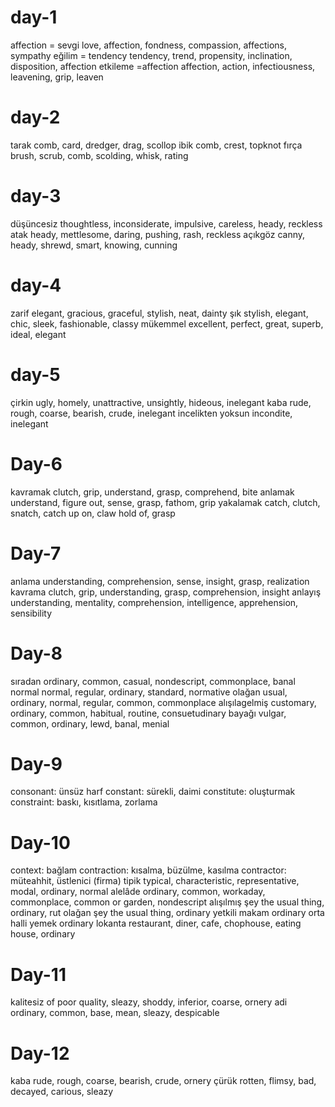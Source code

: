# day-1
affection = sevgi
love, affection, fondness, compassion, affections, sympathy
eğilim = tendency
tendency, trend, propensity, inclination, disposition, affection
etkileme =affection
affection, action, infectiousness, leavening, grip, leaven

# day-2

tarak
comb, card, dredger, drag, scollop
ibik
comb, crest, topknot
fırça
brush, scrub, comb, scolding, whisk, rating

# day-3
düşüncesiz
thoughtless, inconsiderate, impulsive, careless, heady, reckless
atak
heady, mettlesome, daring, pushing, rash, reckless
açıkgöz
canny, heady, shrewd, smart, knowing, cunning

# day-4
zarif
elegant, gracious, graceful, stylish, neat, dainty
şık
stylish, elegant, chic, sleek, fashionable, classy
mükemmel
excellent, perfect, great, superb, ideal, elegant

# day-5
çirkin
ugly, homely, unattractive, unsightly, hideous, inelegant
kaba
rude, rough, coarse, bearish, crude, inelegant
incelikten yoksun
incondite, inelegant

# Day-6
kavramak
clutch, grip, understand, grasp, comprehend, bite
anlamak
understand, figure out, sense, grasp, fathom, grip
yakalamak
catch, clutch, snatch, catch up on, claw hold of, grasp

# Day-7
anlama
understanding, comprehension, sense, insight, grasp, realization
kavrama
clutch, grip, understanding, grasp, comprehension, insight
anlayış
understanding, mentality, comprehension, intelligence, apprehension, sensibility

# Day-8
sıradan ordinary, common, casual, nondescript, commonplace, banal
normal normal, regular, ordinary, standard, normative
olağan usual, ordinary, normal, regular, common, commonplace
alışılagelmiş customary, ordinary, common, habitual, routine, consuetudinary
bayağı vulgar, common, ordinary, lewd, banal, menial

# Day-9
consonant: ünsüz harf
constant: sürekli, daimi
constitute: oluşturmak
constraint: baskı, kısıtlama, zorlama

# Day-10
context: bağlam
contraction: kısalma, büzülme, kasılma
contractor: müteahhit, üstlenici (firma)
tipik typical, characteristic, representative, modal, ordinary, normal
alelâde ordinary, common, workaday, commonplace, common or garden, nondescript
alışılmış şey the usual thing, ordinary, rut
olağan şey the usual thing, ordinary
yetkili makam ordinary
orta halli yemek ordinary
lokanta restaurant, diner, cafe, chophouse, eating house, ordinary

# Day-11
kalitesiz
of poor quality, sleazy, shoddy, inferior, coarse, ornery
adi
ordinary, common, base, mean, sleazy, despicable


# Day-12
kaba
rude, rough, coarse, bearish, crude, ornery
çürük
rotten, flimsy, bad, decayed, carious, sleazy





